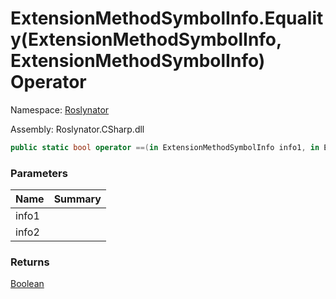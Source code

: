 # ExtensionMethodSymbolInfo\.Equality\(ExtensionMethodSymbolInfo, ExtensionMethodSymbolInfo\) Operator

Namespace: [Roslynator](../../README.md)

Assembly: Roslynator\.CSharp\.dll

```csharp
public static bool operator ==(in ExtensionMethodSymbolInfo info1, in ExtensionMethodSymbolInfo info2)
```

### Parameters

| Name | Summary |
| ---- | ------- |
| info1 | |
| info2 | |

### Returns

[Boolean](https://docs.microsoft.com/en-us/dotnet/api/system.boolean)


